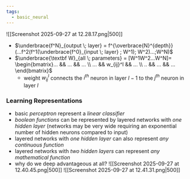```yaml
---
tags:
  - basic_neural
---
```

![[Screenshot 2025-09-27 at 12.28.17.png|500]]
- $\underbrace{f^N}_{output \; layer} = f^{\overbrace{N}^{depth}}(...f^2(f^1(\underbrace{f^0}_{input \; layer} ; W^1); W^2)...;W^N)$
- $\underbrace{\textbf W}_{all \; parameters} = [W^1W^2...W^N]= \begin{bmatrix}... && ... && ... \\ ... && w_{ij}^l && ... \\ .. && ... && ... \end{bmatrix}$
	- weight $w_{ij}^l$ connects the $i^{th}$ neuron in layer $l-1$ to the $j^{th}$ neuron in layer $l$
### Learning Representations
- basic *perceptron* represent a *linear classifier*
- *boolean functions* can be represented by layered networks with *one hidden layer* (networks may be very wide requiring an exponential number of hidden neurons compared to input)
- layered networks with *one hidden layer* can also represent *any continuous function*
- layered networks with *two hidden layers* can represent *any mathematical function*
- why do we deep advantageous at all?
![[Screenshot 2025-09-27 at 12.40.45.png|500]]
![[Screenshot 2025-09-27 at 12.41.31.png|500]]